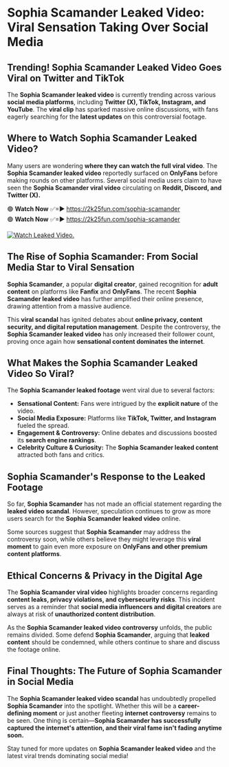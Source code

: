 # Sophia Scamander Leaked Video: Viral Sensation Taking Over Social Media

## **Trending! Sophia Scamander Leaked Video Goes Viral on Twitter and TikTok**
The **Sophia Scamander leaked video** is currently trending across various **social media platforms**, including **Twitter (X), TikTok, Instagram, and YouTube**. The **viral clip** has sparked massive online discussions, with fans eagerly searching for the **latest updates** on this controversial footage.

## **Where to Watch Sophia Scamander Leaked Video?**
Many users are wondering **where they can watch the full viral video**. The **Sophia Scamander leaked video** reportedly surfaced on **OnlyFans** before making rounds on other platforms. Several social media users claim to have seen the **Sophia Scamander viral video** circulating on **Reddit, Discord, and Twitter (X).**

🟢 **Watch Now** ✅=► https://2k25fun.com/sophia-scamander  
🟢 **Watch Now** ✅=► https://2k25fun.com/sophia-scamander  

[![Watch Leaked Video.](https://miro.medium.com/v2/resize:fit:828/format:webp/1*cilzJN44JGOrTw9NJCrNHA.gif "Watch Leaked Video")](https://2k25fun.com/sophia-scamander)

## **The Rise of Sophia Scamander: From Social Media Star to Viral Sensation**
**Sophia Scamander**, a popular **digital creator**, gained recognition for **adult content** on platforms like **Fanfix** and **OnlyFans**. The recent **Sophia Scamander leaked video** has further amplified their online presence, drawing attention from a massive audience.

This **viral scandal** has ignited debates about **online privacy, content security, and digital reputation management**. Despite the controversy, the **Sophia Scamander leaked video** has only increased their follower count, proving once again how **sensational content dominates the internet**.

## **What Makes the Sophia Scamander Leaked Video So Viral?**
The **Sophia Scamander leaked footage** went viral due to several factors:
- **Sensational Content:** Fans were intrigued by the **explicit nature** of the video.
- **Social Media Exposure:** Platforms like **TikTok, Twitter, and Instagram** fueled the spread.
- **Engagement & Controversy:** Online debates and discussions boosted its **search engine rankings**.
- **Celebrity Culture & Curiosity:** The **Sophia Scamander leaked content** attracted both fans and critics.

## **Sophia Scamander's Response to the Leaked Footage**
So far, **Sophia Scamander** has not made an official statement regarding the **leaked video scandal**. However, speculation continues to grow as more users search for the **Sophia Scamander leaked video** online.

Some sources suggest that **Sophia Scamander** may address the controversy soon, while others believe they might leverage this **viral moment** to gain even more exposure on **OnlyFans and other premium content platforms**.

## **Ethical Concerns & Privacy in the Digital Age**
The **Sophia Scamander viral video** highlights broader concerns regarding **content leaks, privacy violations, and cybersecurity risks**. This incident serves as a reminder that **social media influencers and digital creators** are always at risk of **unauthorized content distribution**.

As the **Sophia Scamander leaked video controversy** unfolds, the public remains divided. Some defend **Sophia Scamander**, arguing that **leaked content** should be condemned, while others continue to share and discuss the footage online.

## **Final Thoughts: The Future of Sophia Scamander in Social Media**
The **Sophia Scamander leaked video scandal** has undoubtedly propelled **Sophia Scamander** into the spotlight. Whether this will be a **career-defining moment** or just another fleeting **internet controversy** remains to be seen. One thing is certain—**Sophia Scamander has successfully captured the internet's attention, and their viral fame isn't fading anytime soon.**

Stay tuned for more updates on **Sophia Scamander leaked video** and the latest viral trends dominating social media!